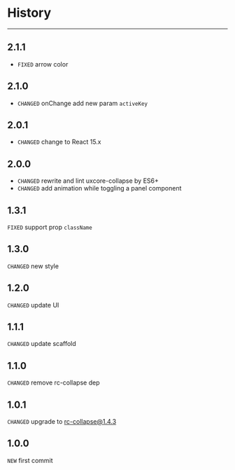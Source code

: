 # History

---

## 2.1.1

* `FIXED` arrow color

## 2.1.0

* `CHANGED` onChange add new param `activeKey`

## 2.0.1

* `CHANGED` change to React 15.x

## 2.0.0

* `CHANGED` rewrite and lint uxcore-collapse by ES6+
* `CHANGED` add animation while toggling a panel component

## 1.3.1

`FIXED` support prop `className`

## 1.3.0

`CHANGED` new style

## 1.2.0

`CHANGED` update UI

## 1.1.1
`CHANGED` update scaffold

## 1.1.0
`CHANGED` remove rc-collapse dep

## 1.0.1
`CHANGED` upgrade to rc-collapse@1.4.3

## 1.0.0
`NEW` first commit
